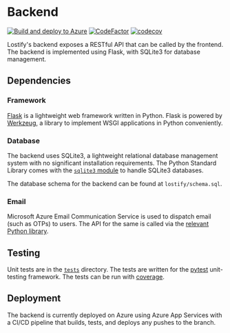 # Backend

[![Build and deploy to Azure](https://github.com/CS253-Group-6/Lostify-backend/actions/workflows/main_lostify.yml/badge.svg)](https://github.com/CS253-Group-6/Lostify-backend/actions/workflows/main_lostify.yml) [![CodeFactor](https://www.codefactor.io/repository/github/cs253-group-6/lostify-backend/badge)](https://www.codefactor.io/repository/github/cs253-group-6/lostify-backend) [![codecov](https://codecov.io/gh/CS253-Group-6/Lostify-backend/graph/badge.svg?token=SLOANDSHMC)](https://codecov.io/gh/CS253-Group-6/Lostify-backend)

Lostify's backend exposes a RESTful API that can be called by the frontend.
The backend is implemented using Flask, with SQLite3 for database management.

## Dependencies

### Framework

[Flask](https://pypi.org/project/Flask/) is a lightweight web framework written
in Python. Flask is powered by [Werkzeug](https://pypi.org/project/Werkzeug/),
a library to implement WSGI applications in Python conveniently.

### Database

The backend uses SQLite3, a lightweight relational database management system
with no significant installation requirements. The Python Standard Library
comes with the [`sqlite3` module](https://docs.python.org/3/library/sqlite3.html)
to handle SQLite3 databases.

The database schema for the backend can be found at `lostify/schema.sql`.

### Email

Microsoft Azure Email Communication Service is used to dispatch email (such as
OTPs) to users. The API for the same is called via the
[relevant Python library](https://pypi.org/project/azure-communication-email/).

## Testing

Unit tests are in the [`tests`](tests) directory. The tests are written for
the [pytest](https://pypi.org/project/pytest/) unit-testing framework. The
tests can be run with [coverage](https://pypi.org/project/coverage/).

## Deployment

The backend is currently deployed on Azure using Azure App Services with a 
CI/CD pipeline that builds, tests, and deploys any pushes to the branch.
